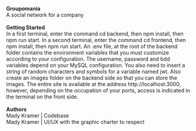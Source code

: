 **Groupomania**<br/>
A social network for a company
<br/>
<br/>
**Getting Started**
<br/>
In a first terminal, enter the command cd backend, then npm install, then npm run start.
In a second terminal, enter the command cd frontend, then npm install, then npm run start.
An .env file, at the root of the backend folder contains the environment variables that you must customize according to your configuration.
The username, password and bdd variables depend on your MySQL configuration. You also need to insert a string of random characters and symbols for a variable named jwt. Also create an images folder on the backend side so that you can store the images.
The entire site is available at the address http://localhost:3000, however, depending on the occupation of your ports, access is indicated in the terminal on the front side.
<br/>
<br/>
**Authors**
<br/>
Mady Kramer | Codebase <br/>
Mady Kramer | UI/UX with the graphic charter to respect



